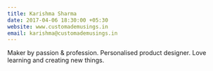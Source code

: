 ```yaml
---
title: Karishma Sharma
date: 2017-04-06 18:30:00 +05:30
website: www.customademusings.in
email: karishma@customademusings.in
---
```


Maker by passion & profession. Personalised product designer. Love learning and creating new things.